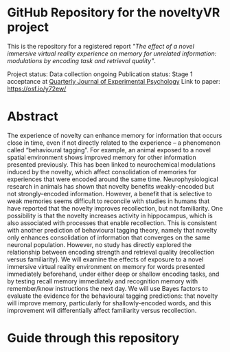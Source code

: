 GitHub Repository for the noveltyVR project
================

This is the repository for a registered report _"The effect of a novel immersive virtual reality experience on memory for unrelated information: modulations by encoding task and retrieval quality"_.

Project status: Data collection ongoing
Publication status: Stage 1 acceptance at [Quarterly Journal of Experimental Psychology](https://journals.sagepub.com/home/qjp)
Link to paper: https://osf.io/y72ew/


# Abstract
The experience of novelty can enhance memory for information that occurs close in time, even if not directly related to the experience – a phenomenon called “behavioural tagging”. For example, an animal exposed to a novel spatial environment shows improved memory for other information presented previously. This has been linked to neurochemical modulations induced by the novelty, which affect consolidation of memories for experiences that were encoded around the same time. Neurophysiological research in animals has shown that novelty benefits weakly-encoded but not strongly-encoded information. However, a benefit that is selective to weak memories seems difficult to reconcile with studies in humans that have reported that the novelty improves recollection, but not familiarity. One possibility is that the novelty increases activity in hippocampus, which is also associated with processes that enable recollection. This is consistent with another prediction of behavioural tagging theory, namely that novelty only enhances consolidation of information that converges on the same neuronal population. However, no study has directly explored the relationship between encoding strength and retrieval quality (recollection versus familiarity). We will examine the effects of exposure to a novel immersive virtual reality environment on memory for words presented immediately beforehand, under either deep or shallow encoding tasks, and by testing recall memory immediately and recognition memory with remember/know instructions the next day. We will use Bayes factors to evaluate the evidence for the behavioural tagging predictions: that novelty will improve memory, particularly for shallowly-encoded words, and this improvement will differentially affect familiarity versus recollection.


# Guide through this repository